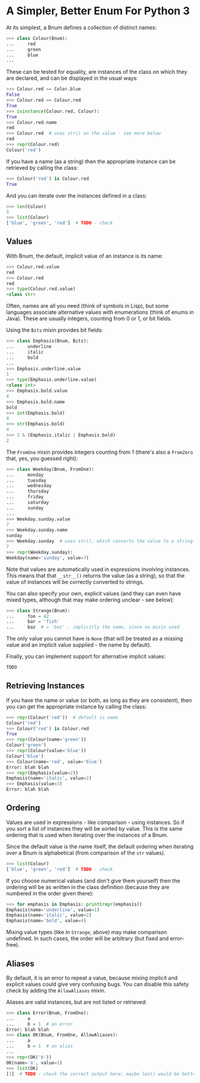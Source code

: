 A Simpler, Better Enum For Python 3
===================================

At its simplest, a Bnum defines a collection of distinct names:

```python
>>> class Colour(Bnum):
...     red
...     green
...     blue
...
```

These can be tested for equality, are instances of the class on which they
are declared, and can be displayed in the usual ways:

```python
>>> Colour.red == Color.blue
False
>>> Colour.red == Colour.red
True
>>> isinstance(Colour.red, Colour):
True
>>> Colour.red.name
red
>>> Colour.red  # uses str() on the value - see more below
red
>>> repr(Colour.red)
Colour('red')
```

If you have a name (as a string) then the appropriate instance can be
retrieved by calling the class:

```python
>>> Colour('red') is Colour.red
True
```

And you can iterate over the instances defined in a class:

```python
>>> len(Colour)
3
>>> list(Colour)
['blue', 'green', 'red']  # TODO - check
```

Values
------

With Bnum, the default, implicit value of an instance is its name:

```python
>>> Colour.red.value
red
>>> Colour.red
red
>>> type(Colour.red.value)
<class str>
```

Often, names are all you need (think of symbols in Lisp), but some languages
associate alternative values with enumerations (think of enums in Java).
These are usually integers, counting from 0 or 1, or bit fields.

Using the `Bits` mixin provides bit fields:

```python
>>> class Emphasis(Bnum, Bits):
...     underline
...     italic
...     bold
...
>>> Emphasis.underline.value
1
>>> type(Emphasis.underline.value)
<class int>
>>> Emphasis.bold.value
4
>>> Emphasis.bold.name
bold
>>> int(Emphasis.bold)
4
>>> str(Emphasis.bold)
4
>>> 2 & (Emphasis.italic | Emphasis.bold)
2
```

The `FromOne` mixin provides integers counting from 1 (there's also a
`FromZero` that, yes, you guessed right):

```python
>>> class Weekday(Bnum, FromOne):
...     monday
...     tuesday
...     wednesday
...     thursday
...     friday
...     saturday
...     sunday
...
>>> Weekday.sunday.value
7
>>> Weekday.sunday.name
sunday
>>> Weekday.sunday  # uses str(), which converts the value to a string
7
>>> repr(Weekday.sunday):
Weekday(name='sunday', value=7)
```

Note that values are automatically used in expressions involving instances.
This means that that `__str__()` returns the value (as a string), so that
the value of instances will be correctly converted to strings.

You can also specify your own, explicit values (and they can even have mixed
types, although that may make ordering unclear - see below):

```python
>>> class Strange(Bnum):
...     foo = 42
...     bar = 'fish'
...     baz  # = 'baz' - implicitly the name, since no mixin used
```

The only value you cannot have is `None` (that will be treated as a missing
value and an implicit value supplied - the name by default).

Finally, you can implement support for alternative implicit values:

```python
TODO
```

Retrieving Instances
--------------------

If you have the name or value (or both, as long as they are consistent), then
you can get the appropriate instance by calling the class:

```python
>>> repr(Colour('red'))  # default is name
Colour('red')
>>> Colour('red') is Colour.red
True
>>> repr(Colour(name='green'))
Colour('green')
>>> repr(Colour(value='blue'))
Colour('blue')
>>> Colour(name='red', value='blue')
Error: blah blah
>>> repr(Emphasis(value=2))
Emphasis(name='italic', value=2)
>>> Emphasis(value=3)
Error: blah blah
```

Ordering
--------

Values are used in expressions - like comparison - using instances.  So
if you sort a list of instances they will be sorted by value.  This is the
same ordering that is used when iterating over the instances of a Bnum.

Since the default value is the name itself, the default ordering when iterating
over a Bnum is alphabetical (from comparison of the `str` values).

```python
>>> list(Colour)
['blue', 'green', 'red']  # TODO - check
```

If you choose numerical values (and don't give them yourself) then the
ordering will be as written in the class definition (because they are numbered
in the order given there):

```python
>>> for emphasis in Emphasis: print(repr(emphasis))
Emphasis(name='underline', value=1)
Emphasis(name='italic', value=2)
Emphasis(name='bold', value=4)
```

Mixing value types (like in `Strange`, above) may make comparison undefined.
In such cases, the order will be arbitrary (but fixed and error-free).

Aliases
-------

By default, it is an error to repeat a value, because mixing implicit and
explicit values could give very confusing bugs.  You can disable this safety
check by adding the `AllowAliases` mixin.

Aliases are valid instances, but are not listed or retrieved:

```python
>>> class Error(Bnum, FromOne):
...     a
...     b = 1  # an error
Error: blah blah
>>> class OK(Bnum, FromOne, AllowAliases):
...     a
...     b = 1  # an alias
...
>>> repr(OK('b'))
OK(name='a', value=1)
>>> list(OK)
[1]  # TODO - check the correct output here; maybe len() would be better?
```
